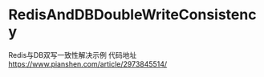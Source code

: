 # RedisAndDBDoubleWriteConsistency
Redis与DB双写一致性解决示例
代码地址
https://www.pianshen.com/article/2973845514/